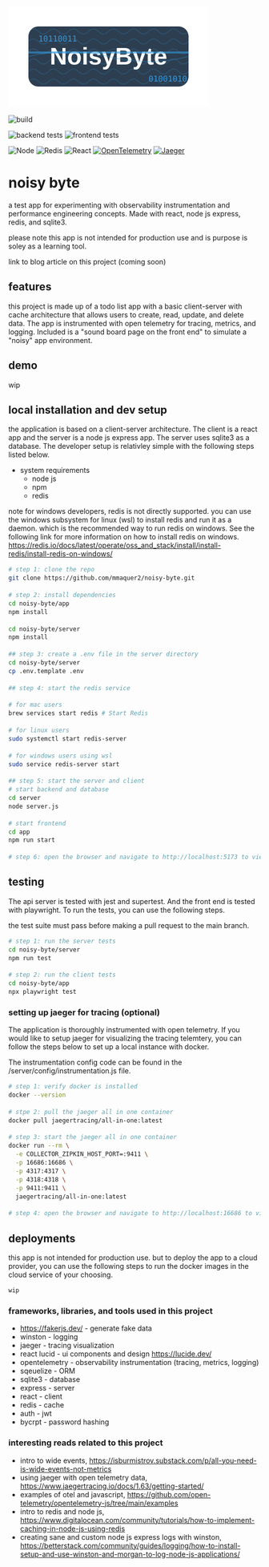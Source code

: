 

![logo](./.assets/img/logo.svg)



![build]()

![backend tests](https://github.com/mmaquer2/noisy-byte/actions/workflows/backend-tests.yml/badge.svg)
![frontend tests](https://github.com/mmaquer2/noisy-byte/actions/workflows/frontend-tests.yml/badge.svg)


![Node](https://img.shields.io/badge/Node.js-18.x-green)
![Redis](https://img.shields.io/badge/Redis-latest-red)
![React](https://img.shields.io/badge/React-Latest-blue)
[![OpenTelemetry](https://img.shields.io/badge/OpenTelemetry-enabled-blue)](https://opentelemetry.io/)
[![Jaeger](https://img.shields.io/badge/Jaeger-enabled-blue)](https://www.jaegertracing.io/)


# noisy byte

a test app for experimenting with observability instrumentation and performance engineering concepts. Made with react, node js express, redis, and sqlite3.

please note this app is not intended for production use and is purpose is soley as a learning tool.

link to blog article on this project (coming soon)


## features

this project is made up of a todo list app with a basic client-server with cache architecture that allows users to create, read, update, and delete data. The app is instrumented with open telemetry for tracing, metrics, and logging. Included is a "sound board page on the front end" to simulate a "noisy" app environment.

## demo
wip


## local installation and dev setup

the application is based on a client-server architecture. The client is a react app and the server is a node js express app. The server uses sqlite3 as a database. The developer setup is relativley simple with the following steps listed below.


- system requirements
    - node js
    - npm
    - redis

note for windows developers, redis is not directly supported. you can use the windows subsystem for linux (wsl) to install redis and run it as a daemon. which is the recommended way to run redis on windows. See the following link for more information on how to install redis on windows.
https://redis.io/docs/latest/operate/oss_and_stack/install/install-redis/install-redis-on-windows/


```bash
# step 1: clone the repo
git clone https://github.com/mmaquer2/noisy-byte.git

# step 2: install dependencies
cd noisy-byte/app
npm install

cd noisy-byte/server
npm install

## step 3: create a .env file in the server directory
cd noisy-byte/server
cp .env.template .env

## step 4: start the redis service 

# for mac users
brew services start redis # Start Redis

# for linux users
sudo systemctl start redis-server

# for windows users using wsl 
sudo service redis-server start

## step 5: start the server and client
# start backend and database
cd server
node server.js

# start frontend
cd app
npm run start

# step 6: open the browser and navigate to http://localhost:5173 to view the app frontend

```

## testing

The api server is tested with jest and supertest. And the front end is tested with playwright. To run the tests, you can use the following steps.

the test suite must pass before making a pull request to the main branch.

```bash
# step 1: run the server tests
cd noisy-byte/server
npm run test

# step 2: run the client tests
cd noisy-byte/app
npx playwright test

```

### setting up jaeger for tracing (optional)

The application is thoroughly instrumented with open telemetry. If you would like to setup jaeger for visualizing the tracing telemtery, you can follow the steps below to set up a local instance with docker. 

The instrumentation  config code can be found in the /server/config/instrumentation.js file.

```bash
# step 1: verify docker is installed 
docker --version 

# stpe 2: pull the jaeger all in one container
docker pull jaegertracing/all-in-one:latest

# step 3: start the jaeger all in one container
docker run --rm \
  -e COLLECTOR_ZIPKIN_HOST_PORT=:9411 \
  -p 16686:16686 \
  -p 4317:4317 \
  -p 4318:4318 \
  -p 9411:9411 \
  jaegertracing/all-in-one:latest

# step 4: open the browser and navigate to http://localhost:16686 to view the jaeger ui

```

## deployments

this app is not intended for production use. but to deploy the app to a cloud provider, you can use the following steps to run the docker images in the cloud service of your choosing.

```bash
wip
```

### frameworks, libraries, and tools used in this project

- https://fakerjs.dev/  - generate fake data
- winston - logging
- jaeger - tracing visualization
- react lucid - ui components and design https://lucide.dev/
- opentelemetry - observability instrumentation (tracing, metrics, logging)
- sqeuelize - ORM
- sqlite3 - database
- express - server
- react - client
- redis - cache
- auth - jwt 
- bycrpt - password hashing


### interesting reads related to this project
- intro to wide events, https://isburmistrov.substack.com/p/all-you-need-is-wide-events-not-metrics
- using jaeger with open telemetry data, https://www.jaegertracing.io/docs/1.63/getting-started/
- examples of otel and javascript, https://github.com/open-telemetry/opentelemetry-js/tree/main/examples
- intro to redis and node js, https://www.digitalocean.com/community/tutorials/how-to-implement-caching-in-node-js-using-redis
- creating sane and custom node js express logs with winston, https://betterstack.com/community/guides/logging/how-to-install-setup-and-use-winston-and-morgan-to-log-node-js-applications/